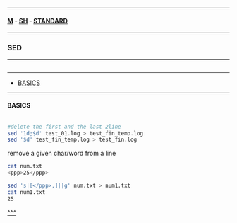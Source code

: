 
---

#### [M](https://github.com/ttltrk/TTT/blob/master/menu.md) - [SH](https://github.com/ttltrk/TTT/blob/master/SH/SH.md) - [STANDARD](https://github.com/ttltrk/TTT/blob/master/SH/STANDARD/STANDARD.md)

---

### SED

---

```

```

---

* [BASICS](#BASICS)

---

#### BASICS

```

```

```sh
#delete the first and the last 2line
sed '1d;$d' test_01.log > test_fin_temp.log
sed '$d' test_fin_temp.log > test_fin.log
```

remove a given char/word from a line

```sh
cat num.txt
<ppp>25</ppp>

sed 's|[</ppp>,]||g' num.txt > num1.txt
cat num1.txt
25
```

[^^^](#SED)
